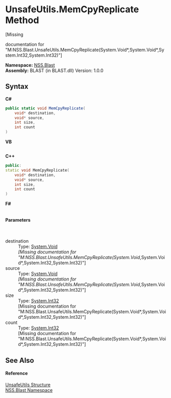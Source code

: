 # UnsafeUtils.MemCpyReplicate Method 
 

\[Missing <summary> documentation for "M:NSS.Blast.UnsafeUtils.MemCpyReplicate(System.Void*,System.Void*,System.Int32,System.Int32)"\]

**Namespace:**&nbsp;<a href="88b55311-4a89-0894-e27a-e157e443c7f7.md">NSS.Blast</a><br />**Assembly:**&nbsp;BLAST (in BLAST.dll) Version: 1.0.0

## Syntax

**C#**<br />
``` C#
public static void MemCpyReplicate(
	void* destination,
	void* source,
	int size,
	int count
)
```

**VB**<br />
``` VB

```

**C++**<br />
``` C++
public:
static void MemCpyReplicate(
	void* destination, 
	void* source, 
	int size, 
	int count
)
```

**F#**<br />
``` F#

```


#### Parameters
&nbsp;<dl><dt>destination</dt><dd>Type: <a href="https://docs.microsoft.com/dotnet/api/system.void" target="_blank" rel="noopener noreferrer">System.Void</a>*<br />\[Missing <param name="destination"/> documentation for "M:NSS.Blast.UnsafeUtils.MemCpyReplicate(System.Void*,System.Void*,System.Int32,System.Int32)"\]</dd><dt>source</dt><dd>Type: <a href="https://docs.microsoft.com/dotnet/api/system.void" target="_blank" rel="noopener noreferrer">System.Void</a>*<br />\[Missing <param name="source"/> documentation for "M:NSS.Blast.UnsafeUtils.MemCpyReplicate(System.Void*,System.Void*,System.Int32,System.Int32)"\]</dd><dt>size</dt><dd>Type: <a href="https://docs.microsoft.com/dotnet/api/system.int32" target="_blank" rel="noopener noreferrer">System.Int32</a><br />\[Missing <param name="size"/> documentation for "M:NSS.Blast.UnsafeUtils.MemCpyReplicate(System.Void*,System.Void*,System.Int32,System.Int32)"\]</dd><dt>count</dt><dd>Type: <a href="https://docs.microsoft.com/dotnet/api/system.int32" target="_blank" rel="noopener noreferrer">System.Int32</a><br />\[Missing <param name="count"/> documentation for "M:NSS.Blast.UnsafeUtils.MemCpyReplicate(System.Void*,System.Void*,System.Int32,System.Int32)"\]</dd></dl>

## See Also


#### Reference
<a href="4ee5a03a-87f0-c42f-5907-c70bcd7e1fc0.md">UnsafeUtils Structure</a><br /><a href="88b55311-4a89-0894-e27a-e157e443c7f7.md">NSS.Blast Namespace</a><br />